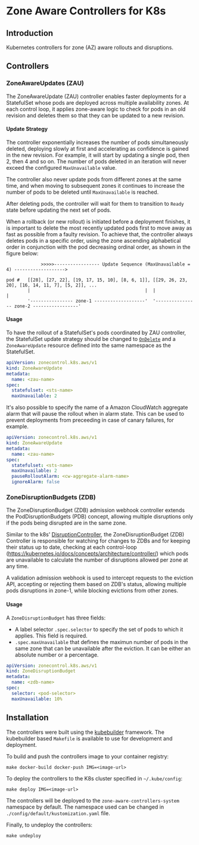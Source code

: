 # Zone Aware Controllers for K8s

## Introduction

Kubernetes controllers for zone (AZ) aware rollouts and disruptions.

## Controllers

### ZoneAwareUpdates (ZAU)

The ZoneAwareUpdate (ZAU) controller enables faster deployments for a StatefulSet whose pods are deployed across multiple availability zones. At each control loop, it applies zone-aware logic to check for pods in an old revision and deletes them so that they can be updated to a new revision.

#### Update Strategy

The controller exponentially increases the number of pods simultaneously deleted, deploying slowly at first and accelerating as confidence is gained in the new revision. For example, it will start by updating a single pod, then 2, then 4 and so on. The number of pods deleted in an iteration will never exceed the configured `MaxUnavailable` value.

The controller also never update pods from different zones at the same time, and when moving to subsequent zones it continues to increase the number of pods to be deleted until `MaxUnavailable` is reached.

After deleting pods, the controller will wait for them to transition to `Ready` state before updating the next set of pods.

When a rollback (or new rollout) is initiated before a deployment finishes, it is important to delete the most recently updated pods first to move away as fast as possible from a faulty revision. To achieve that, the controller always deletes pods in a specific order, using the zone ascending alphabetical order in conjunction with the pod decreasing ordinal order, as shown in the figure below:

```
             >>>>>----------------- Update Sequence (MaxUnavailable = 4) ------------------->

pod #   [[28], [27, 22], [19, 17, 15, 10], [8, 6, 1]], [[29, 26, 23, 20], [16, 14, 11, 7], [5, 2]], ...
        |                                           |  |                                         |
        '---------------- zone-1 -------------------'  '---------------- zone-2 -----------------'
```

#### Usage

To have the rollout of a StatefulSet's pods coordinated by ZAU controller, the StatefulSet update strategy should be changed to [`OnDelete`](https://kubernetes.io/docs/concepts/workloads/controllers/statefulset/#update-strategies) and a `ZoneAwareUpdate` resource defined into the same namespace as the StatefulSet.

```yaml
apiVersion: zonecontrol.k8s.aws/v1
kind: ZoneAwareUpdate
metadata:
  name: <zau-name>
spec:
  statefulset: <sts-name>
  maxUnavailable: 2
```

It's also possible to specify the name of a Amazon CloudWatch aggregate alarm that will pause the rollout when in alarm state. This can be used to prevent deployments from preceeding in case of canary failures, for example.

```yaml
apiVersion: zonecontrol.k8s.aws/v1
kind: ZoneAwareUpdate
metadata:
  name: <zau-name>
spec:
  statefulset: <sts-name>
  maxUnavailable: 2
  pauseRolloutAlarm: <cw-aggregate-alarm-name>
  ignoreAlarm: false
```

### ZoneDisruptionBudgets (ZDB)

The ZoneDisruptionBudget (ZDB) admission webhook controller extends the PodDisruptionBudgets (PDB) concept, allowing multiple disruptions only if the pods being disrupted are in the same zone.

Similar to the k8s' [DisruptionController](https://github.com/kubernetes/kubernetes/blob/d7123a65248e25b86018ba8220b671cd483d6797/pkg/controller/disruption/disruption.go#L555), the ZoneDisruptionBudget (ZDB) Controller is responsible for watching for changes to ZDBs and for keeping their status up to date, checking at each control-loop (https://kubernetes.io/docs/concepts/architecture/controller/) which pods are unavailable to calculate the number of disruptions allowed per zone at any time.

A validation admission webhook is used to intercept requests to the eviction API, accepting or rejecting them based on ZDB's status, allowing multiple pods disruptions in zone-1, while blocking evictions from other zones.

#### Usage

A `ZoneDisruptionBudget` has three fields:

- A label selector `.spec.selector` to specify the set of pods to which it applies. This field is required.
- `.spec.maxUnavailable` that defines the maximun number of pods in the same zone that can be unavailable after the eviction. It can be either an absolute number or a percentage.

```yaml
apiVersion: zonecontrol.k8s.aws/v1
kind: ZoneDisruptionBudget
metadata:
  name: <zdb-name>
spec:
  selector: <pod-selector>
  maxUnavailable: 10%
```

## Installation

The controllers were built using the [kubebuilder](https://github.com/kubernetes-sigs/kubebuilder) framework. The kubebuilder based `Makefile` is available to use for development and deployment.

To build and push the controllers image to your container registry:

```
make docker-build docker-push IMG=<image-url>
```

To deploy the controllers to the K8s cluster specified in `~/.kube/config`:

```
make deploy IMG=<image-url>
```

The controllers will be deployed to the `zone-aware-controllers-system` namespace by default. The namespace used can be changed in `./config/default/kustomization.yaml` file.

Finally, to undeploy the controllers:

```
make undeploy 
```